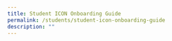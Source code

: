 ```yaml
---
title: Student ICON Onboarding Guide
permalink: /students/student-icon-onboarding-guide
description: ""
---
```

